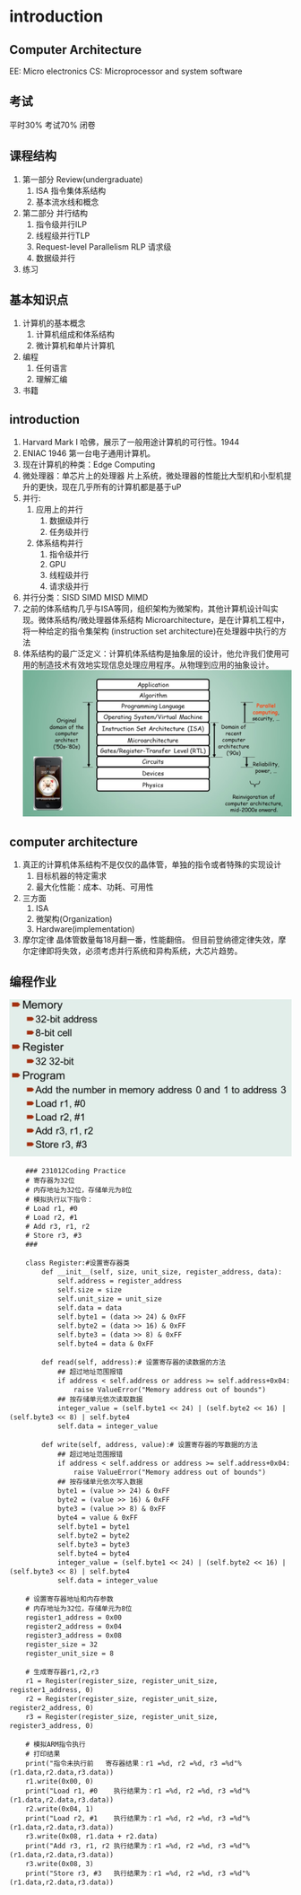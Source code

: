 # introduction

## Computer Architecture
EE: Micro electronics
CS: Microprocessor and system software

## 考试
平时30% 
考试70% 闭卷

## 课程结构
1. 第一部分 Review(undergraduate)
   1. ISA 指令集体系结构
   2. 基本流水线和概念
2. 第二部分 并行结构
   1. 指令级并行ILP
   2. 线程级并行TLP
   3. Request-level Parallelism RLP 请求级
   4. 数据级并行
3. 练习

## 基本知识点
1. 计算机的基本概念
   1. 计算机组成和体系结构
   2. 微计算机和单片计算机
2. 编程
   1. 任何语言
   2. 理解汇编
3. 书籍

## introduction
1. Harvard Mark I 哈佛，展示了一般用途计算机的可行性。1944
2. ENIAC 1946 第一台电子通用计算机。
3. 现在计算机的种类：Edge Computing
4. 微处理器：单芯片上的处理器 片上系统，微处理器的性能比大型机和小型机提升的更快，现在几乎所有的计算机都是基于uP
5. 并行:
   1. 应用上的并行
      1. 数据级并行
      2. 任务级并行
   2. 体系结构并行
      1. 指令级并行
      2. GPU
      3. 线程级并行
      4. 请求级并行
6. 并行分类：SISD SIMD MISD MIMD
7. 之前的体系结构几乎与ISA等同，组织架构为微架构，其他计算机设计叫实现。微体系结构/微处理器体系结构 Microarchitecture，是在计算机工程中，将一种给定的指令集架构 (instruction set architecture)在处理器中执行的方法
8. 体系结构的最广泛定义：计算机体系结构是抽象层的设计，他允许我们使用可用的制造技术有效地实现信息处理应用程序。从物理到应用的抽象设计。![Alt text](image-2.png)

## computer architecture
1. 真正的计算机体系结构不是仅仅的晶体管，单独的指令或者特殊的实现设计
   1. 目标机器的特定需求
   2. 最大化性能：成本、功耗、可用性
2. 三方面
   1. ISA
   2. 微架构(Organization)
   3. Hardware(implementation)
3. 摩尔定律
晶体管数量每18月翻一番，性能翻倍。
但目前登纳德定律失效，摩尔定律即将失效，必须考虑并行系统和异构系统，大芯片趋势。

## 编程作业
![Alt text](image-4.png)


```
    ### 231012Coding Practice
    # 寄存器为32位
    # 内存地址为32位，存储单元为8位
    # 模拟执行以下指令：
    # Load r1, #0
    # Load r2, #1
    # Add r3, r1, r2
    # Store r3, #3
    ###

    class Register:#设置寄存器类 
        def __init__(self, size, unit_size, register_address, data):
            self.address = register_address
            self.size = size
            self.unit_size = unit_size
            self.data = data
            self.byte1 = (data >> 24) & 0xFF
            self.byte2 = (data >> 16) & 0xFF
            self.byte3 = (data >> 8) & 0xFF
            self.byte4 = data & 0xFF

        def read(self, address):# 设置寄存器的读数据的方法
            ## 超过地址范围报错
            if address < self.address or address >= self.address+0x04:
                raise ValueError("Memory address out of bounds")
            ## 按存储单元依次读取数据
            integer_value = (self.byte1 << 24) | (self.byte2 << 16) | (self.byte3 << 8) | self.byte4
            self.data = integer_value
            
        def write(self, address, value):# 设置寄存器的写数据的方法
            ## 超过地址范围报错
            if address < self.address or address >= self.address+0x04:
                raise ValueError("Memory address out of bounds")
            ## 按存储单元依次写入数据
            byte1 = (value >> 24) & 0xFF
            byte2 = (value >> 16) & 0xFF
            byte3 = (value >> 8) & 0xFF
            byte4 = value & 0xFF
            self.byte1 = byte1
            self.byte2 = byte2
            self.byte3 = byte3
            self.byte4 = byte4
            integer_value = (self.byte1 << 24) | (self.byte2 << 16) | (self.byte3 << 8) | self.byte4
            self.data = integer_value
        
    # 设置寄存器地址和内存参数
    # 内存地址为32位，存储单元为8位
    register1_address = 0x00
    register2_address = 0x04
    register3_address = 0x08
    register_size = 32
    register_unit_size = 8

    # 生成寄存器r1,r2,r3
    r1 = Register(register_size, register_unit_size, register1_address, 0)
    r2 = Register(register_size, register_unit_size, register2_address, 0)
    r3 = Register(register_size, register_unit_size, register3_address, 0)

    # 模拟ARM指令执行
    # 打印结果
    print("指令未执行前   寄存器结果：r1 =%d, r2 =%d, r3 =%d"%(r1.data,r2.data,r3.data))
    r1.write(0x00, 0)
    print("Load r1, #0    执行结果为：r1 =%d, r2 =%d, r3 =%d"%(r1.data,r2.data,r3.data))
    r2.write(0x04, 1)
    print("Load r2, #1    执行结果为：r1 =%d, r2 =%d, r3 =%d"%(r1.data,r2.data,r3.data))
    r3.write(0x08, r1.data + r2.data)
    print("Add r3, r1, r2 执行结果为：r1 =%d, r2 =%d, r3 =%d"%(r1.data,r2.data,r3.data))
    r3.write(0x08, 3)
    print("Store r3, #3   执行结果为：r1 =%d, r2 =%d, r3 =%d"%(r1.data,r2.data,r3.data))
```
